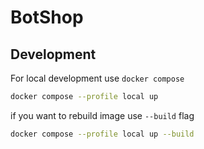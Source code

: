 # BotShop

## Development
For local development use `docker compose`
```bash
docker compose --profile local up
```

if you want to rebuild image use `--build` flag
```bash
docker compose --profile local up --build
```
